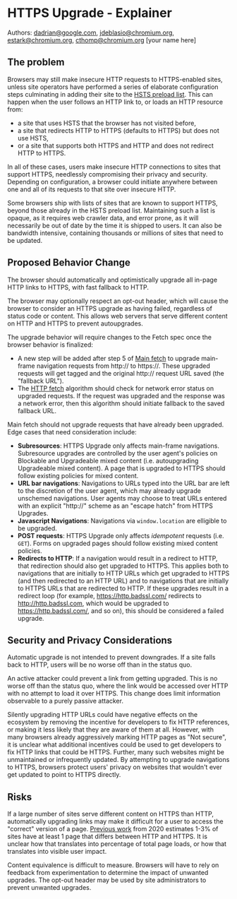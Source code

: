 # HTTPS Upgrade - Explainer

Authors: dadrian@google.com, jdeblasio@chromium.org, estark@chromium.org, cthomp@chromium.org \[your name here]

## The problem

Browsers may still make insecure HTTP requests to HTTPS-enabled sites, unless
site operators have performed a series of elaborate configuration steps
culminating in adding their site to the [HSTS preload list][preload]. This can
happen when the user follows an HTTP link to, or loads an HTTP resource from:

* a site that uses HSTS that the browser has not visited before,
* a site that redirects HTTP to HTTPS (defaults to HTTPS) but does not use HSTS,
* or a site that supports both HTTPS and HTTP and does not redirect HTTP to HTTPS.

In all of these cases, users make insecure HTTP connections to sites that support
HTTPS, needlessly compromising their privacy and security. Depending on
configuration, a browser could initiate anywhere between one and all of its requests
to that site over insecure HTTP.

Some browsers ship with lists of sites that are known to support HTTPS, beyond
those already in the HSTS preload list. Maintaining such a list is opaque,
as it requires web crawler data, and error prone, as it will necessarily be out
of date by the time it is shipped to users. It can also be bandwidth intensive,
containing thousands or millions of sites that need to be updated.

## Proposed Behavior Change

The browser should automatically and optimistically upgrade all in-page HTTP links
to HTTPS, with fast fallback to HTTP. 

The browser may optionally respect an opt-out header, which will cause the
browser to consider an HTTPS upgrade as having failed, regardless of status code
or content. This allows web servers that serve different content on HTTP and
HTTPS to prevent autoupgrades.

The upgrade behavior will require changes to the Fetch spec once the
browser behavior is finalized:

* A new step will be added after step 5 of
  [Main fetch](https://fetch.spec.whatwg.org/#main-fetch) to upgrade main-frame
  navigation requests from http:// to https://. These upgraded requests will get
  tagged and the original http:// request URL saved (the "fallback URL").
* The [HTTP fetch](https://fetch.spec.whatwg.org/#http-fetch) algorithm should
  check for network error status on upgraded requests. If the request was upgraded
  and the response was a network error, then this algorithm should initiate
  fallback to the saved fallback URL.

Main fetch should not upgrade requests that have already been upgraded. Edge cases that
need consideration include:
* **Subresources**: HTTPS Upgrade only affects main-frame navigations.
  Subresource upgrades are controlled by the user agent's
  policies on Blockable and Upgradeable mixed content (i.e. autoupgrading Upgradeable
  mixed content). A page that is upgraded to HTTPS should follow existing policies for
  mixed content.
* **URL bar navigations**: Navigations to URLs typed into the URL bar are left
  to the discretion of the user agent, which may already upgrade unschemed
  navigations. User agents may choose to treat URLs entered with an explicit
  "http://" scheme as an "escape hatch" from HTTPS Upgrades.
* **Javascript Navigations**: Navigations via `window.location` are elligible to
  be upgraded.
* **POST requests**: HTTPS Upgrade only affects _idempotent_ requests (i.e.
  `GET`). Forms on upgraded pages should follow existing mixed content policies.
* **Redirects to HTTP**: If a navigation would result in a redirect to HTTP,
  that redirection should also get upgraded to HTTPS. This applies both to
  navigations that are initially to HTTP URLs which get upgraded to HTTPS (and
  then redirected to an HTTP URL) and to navigations that are initially to HTTPS
  URLs that are redirected to HTTP. If these upgrades result in a redirect loop
  (for example, https://http.badssl.com/ redirects to http://http.badssl.com,
  which would be upgraded to https://http.badssl.com/, and so on), this should
  be considered a failed upgrade.

## Security and Privacy Considerations

Automatic upgrade is not intended to prevent downgrades. If a site falls back to
HTTP, users will be no worse off than in the status quo.

An active attacker could prevent a link from getting upgraded. This is no worse
off than the status quo, where the link would be accessed over HTTP with no
attempt to load it over HTTPS. This change does limit information observable to
a purely passive attacker.

Silently upgrading HTTP URLs could have negative effects on the ecosystem by
removing the incentive for developers to fix HTTP references, or making it less
likely that they are aware of them at all. However, with many browsers already
aggressively marking HTTP pages as "Not secure", it is unclear what additional
incentives could be used to get developers to fix HTTP links that could be HTTPS.
Further, many such websites might be unmaintained or infrequently updated. By
attempting to upgrade navigations to HTTPS, browsers protect users' privacy on
websites that wouldn't ever get updated to point to HTTPS directly.

## Risks

If a large number of sites serve different content on HTTPS than HTTP,
automatically upgrading links may make it difficult for a user to access the
"correct" version of a page. [Previous work][levin-upgrades] from 2020 estimates
1-3% of sites have at least 1 page that differs between HTTP and HTTPS. It is
unclear how that translates into percentage of total page loads, or how that
translates into visible user impact.

Content equivalence is difficult to measure. Browsers will have to rely on
feedback from experimentation to determine the impact of unwanted upgrades. The
opt-out header may be used by site administrators to prevent unwanted upgrades.

[preload]: https://hstspreload.org
[levin-upgrades]: https://www.cs.umd.edu/~dml/papers/https_tma20.pdf
